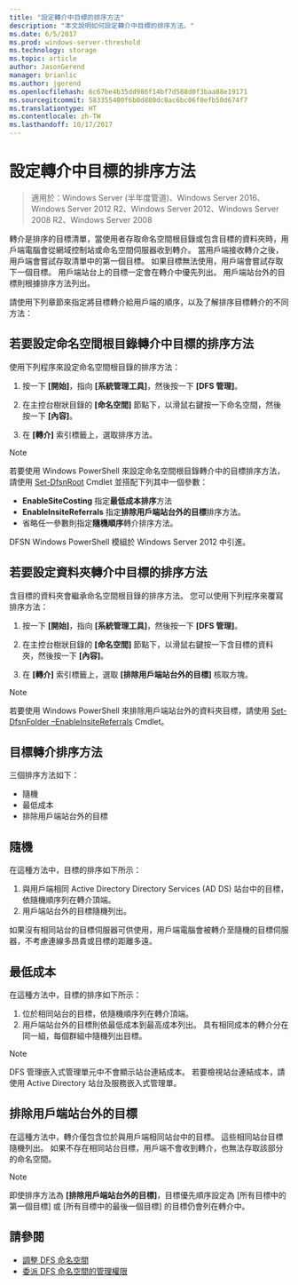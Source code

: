 ```yaml
---
title: "設定轉介中目標的排序方法"
description: "本文說明如何設定轉介中目標的排序方法。"
ms.date: 6/5/2017
ms.prod: windows-server-threshold
ms.technology: storage
ms.topic: article
author: JasonGerend
manager: brianlic
ms.author: jgerend
ms.openlocfilehash: 6c67be4b35dd986f14bf7d588d0f3baa88e19171
ms.sourcegitcommit: 583355400f6b0d880dc0ac6bc06f0efb50d674f7
ms.translationtype: HT
ms.contentlocale: zh-TW
ms.lasthandoff: 10/17/2017
---
```

# <a name="set-the-ordering-method-for-targets-in-referrals"></a>設定轉介中目標的排序方法

> 適用於：Windows Server (半年度管道)、Windows Server 2016、Windows Server 2012 R2、Windows Server 2012、Windows Server 2008 R2、Windows Server 2008

轉介是排序的目標清單，當使用者存取命名空間根目錄或包含目標的資料夾時，用戶端電腦會從網域控制站或命名空間伺服器收到轉介。 當用戶端接收轉介之後，用戶端會嘗試存取清單中的第一個目標。 如果目標無法使用，用戶端會嘗試存取下一個目標。
用戶端站台上的目標一定會在轉介中優先列出。 用戶端站台外的目標則根據排序方法列出。

請使用下列章節來指定將目標轉介給用戶端的順序，以及了解排序目標轉介的不同方法：

## <a name="to-set-the-ordering-method-for-targets-in-namespace-root-referrals"></a>若要設定命名空間根目錄轉介中目標的排序方法

使用下列程序來設定命名空間根目錄的排序方法：

1.  按一下 **\[開始\]**，指向 **\[系統管理工具\]**，然後按一下 **\[DFS 管理\]**。

2.  在主控台樹狀目錄的 **\[命名空間\]** 節點下，以滑鼠右鍵按一下命名空間，然後按一下 **\[內容\]**。

3.  在 **\[轉介\]** 索引標籤上，選取排序方法。

> [!NOTE]
> 若要使用 Windows PowerShell 來設定命名空間根目錄轉介中的目標排序方法，請使用 [Set-DfsnRoot](https://technet.microsoft.com/library/jj884281.aspx) Cmdlet 並搭配下列其中一個參數：
   -   **EnableSiteCosting** 指定**最低成本排序**方法
   -   **EnableInsiteReferrals** 指定**排除用戶端站台外的目標**排序方法。
   -   省略任一參數則指定**隨機順序**轉介排序方法。 

DFSN Windows PowerShell 模組於 Windows Server 2012 中引進。
   
## <a name="to-set-the-ordering-method-for-targets-in-folder-referrals"></a>若要設定資料夾轉介中目標的排序方法

含目標的資料夾會繼承命名空間根目錄的排序方法。 您可以使用下列程序來覆寫排序方法：

1.  按一下 **\[開始\]**，指向 **\[系統管理工具\]**，然後按一下 **\[DFS 管理\]**。

2.  在主控台樹狀目錄的 **\[命名空間\]** 節點下，以滑鼠右鍵按一下含目標的資料夾，然後按一下 **\[內容\]**。

3.  在 **\[轉介\]** 索引標籤上，選取 **\[排除用戶端站台外的目標\]** 核取方塊。

> [!NOTE]
> 若要使用 Windows PowerShell 來排除用戶端站台外的資料夾目標，請使用 [Set-DfsnFolder –EnableInsiteReferrals](https://technet.microsoft.com/library/jj884283.aspx) Cmdlet。

## <a name="target-referral-ordering-methods"></a>目標轉介排序方法

三個排序方法如下：

-   隨機
-   最低成本
-   排除用戶端站台外的目標

## <a name="random-order"></a>隨機

在這種方法中，目標的排序如下所示：

1.  與用戶端相同 Active Directory Directory Services (AD DS) 站台中的目標，依隨機順序列在轉介頂端。
2.  用戶端站台外的目標隨機列出。

如果沒有相同站台的目標伺服器可供使用，用戶端電腦會被轉介至隨機的目標伺服器，不考慮連線多昂貴或目標的距離多遠。

## <a name="lowest-cost"></a>最低成本

在這種方法中，目標的排序如下所示：

1.  位於相同站台的目標，依隨機順序列在轉介頂端。
2.  用戶端站台外的目標則依最低成本到最高成本列出。 具有相同成本的轉介分在同一組，每個群組中隨機列出目標。

> [!NOTE]
> DFS 管理嵌入式管理單元中不會顯示站台連結成本。 若要檢視站台連結成本，請使用 Active Directory 站台及服務嵌入式管理單。

## <a name="exclude-targets-outside-of-the-clients-site"></a>排除用戶端站台外的目標

在這種方法中，轉介僅包含位於與用戶端相同站台中的目標。 這些相同站台目標隨機列出。 如果不存在相同站台目標，用戶端不會收到轉介，也無法存取該部分的命名空間。

> [!NOTE]
> 即使排序方法為 **\[排除用戶端站台外的目標\]**，目標優先順序設定為 \[所有目標中的第一個目標\] 或 \[所有目標中的最後一個目標\] 的目標仍會列在轉介中。

## <a name="see-also"></a>請參閱 

-   [調整 DFS 命名空間](tuning-dfs-namespaces.md)
-   [委派 DFS 命名空間的管理權限](delegate-management-permissions-for-dfs-namespaces.md)